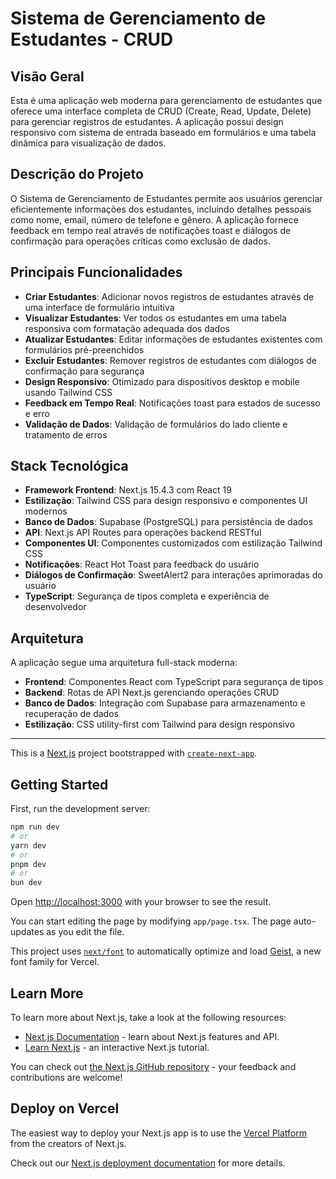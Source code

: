# Sistema de Gerenciamento de Estudantes - CRUD

## Visão Geral

Esta é uma aplicação web moderna para gerenciamento de estudantes que oferece uma interface completa de CRUD (Create, Read, Update, Delete) para gerenciar registros de estudantes. A aplicação possui design responsivo com sistema de entrada baseado em formulários e uma tabela dinâmica para visualização de dados.

## Descrição do Projeto

O Sistema de Gerenciamento de Estudantes permite aos usuários gerenciar eficientemente informações dos estudantes, incluindo detalhes pessoais como nome, email, número de telefone e gênero. A aplicação fornece feedback em tempo real através de notificações toast e diálogos de confirmação para operações críticas como exclusão de dados.

## Principais Funcionalidades

- **Criar Estudantes**: Adicionar novos registros de estudantes através de uma interface de formulário intuitiva
- **Visualizar Estudantes**: Ver todos os estudantes em uma tabela responsiva com formatação adequada dos dados
- **Atualizar Estudantes**: Editar informações de estudantes existentes com formulários pré-preenchidos
- **Excluir Estudantes**: Remover registros de estudantes com diálogos de confirmação para segurança
- **Design Responsivo**: Otimizado para dispositivos desktop e mobile usando Tailwind CSS
- **Feedback em Tempo Real**: Notificações toast para estados de sucesso e erro
- **Validação de Dados**: Validação de formulários do lado cliente e tratamento de erros

## Stack Tecnológica

- **Framework Frontend**: Next.js 15.4.3 com React 19
- **Estilização**: Tailwind CSS para design responsivo e componentes UI modernos
- **Banco de Dados**: Supabase (PostgreSQL) para persistência de dados
- **API**: Next.js API Routes para operações backend RESTful
- **Componentes UI**: Componentes customizados com estilização Tailwind CSS
- **Notificações**: React Hot Toast para feedback do usuário
- **Diálogos de Confirmação**: SweetAlert2 para interações aprimoradas do usuário
- **TypeScript**: Segurança de tipos completa e experiência de desenvolvedor

## Arquitetura

A aplicação segue uma arquitetura full-stack moderna:

- **Frontend**: Componentes React com TypeScript para segurança de tipos
- **Backend**: Rotas de API Next.js gerenciando operações CRUD
- **Banco de Dados**: Integração com Supabase para armazenamento e recuperação de dados
- **Estilização**: CSS utility-first com Tailwind para design responsivo

---

This is a [Next.js](https://nextjs.org) project bootstrapped with [`create-next-app`](https://nextjs.org/docs/app/api-reference/cli/create-next-app).

## Getting Started

First, run the development server:

```bash
npm run dev
# or
yarn dev
# or
pnpm dev
# or
bun dev
```

Open [http://localhost:3000](http://localhost:3000) with your browser to see the result.

You can start editing the page by modifying `app/page.tsx`. The page auto-updates as you edit the file.

This project uses [`next/font`](https://nextjs.org/docs/app/building-your-application/optimizing/fonts) to automatically optimize and load [Geist](https://vercel.com/font), a new font family for Vercel.

## Learn More

To learn more about Next.js, take a look at the following resources:

- [Next.js Documentation](https://nextjs.org/docs) - learn about Next.js features and API.
- [Learn Next.js](https://nextjs.org/learn) - an interactive Next.js tutorial.

You can check out [the Next.js GitHub repository](https://github.com/vercel/next.js) - your feedback and contributions are welcome!

## Deploy on Vercel

The easiest way to deploy your Next.js app is to use the [Vercel Platform](https://vercel.com/new?utm_medium=default-template&filter=next.js&utm_source=create-next-app&utm_campaign=create-next-app-readme) from the creators of Next.js.

Check out our [Next.js deployment documentation](https://nextjs.org/docs/app/building-your-application/deploying) for more details.
